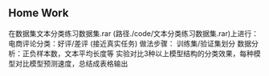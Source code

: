 ## Home Work

在数据集文本分类练习数据集.rar (路径./code/文本分类练习数据集.rar)上进行：电商评论分类：好评/差评 (接近真实任务)
做法步骤：
训练集/验证集划分
数据分析：正负样本数，文本平均长度等
实验对比3种以上模型结构的分类效果，每种模型对比模型预测速度，总结成表格输出



